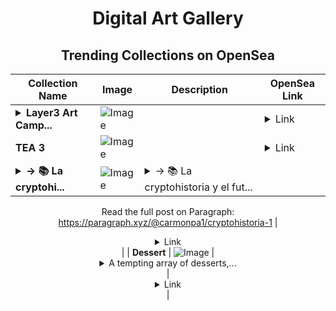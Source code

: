 <div align="center">

# Digital Art Gallery

## Trending Collections on OpenSea

| Collection Name                       | Image                                                                                     | Description                       | OpenSea Link                                                                                          |
|---------------------------------------|-------------------------------------------------------------------------------------------|-----------------------------------|--------------------------------------------------------------------------------------------------------|
| **<details><summary>Layer3 Art Camp...</summary>Layer3 Art Campaign: Retrospective</details>** | ![Image](https://i.seadn.io/s/raw/files/5d73e200a324408aca29dfb9636a8fad.jpg?w=500&auto=format?w=200&auto=format) |  | <details><summary>Link</summary>[Layer3 Art Campaign: Retrospective](https://opensea.io/collection/layer3-art-campaign-retrospective)</details> |
| **TEA 3** | ![Image](https://i.seadn.io/s/raw/files/928df344864e7898e7f431b2d5fa3cba.png?w=500&auto=format?w=200&auto=format) |  | <details><summary>Link</summary>[TEA 3](https://opensea.io/collection/tea-3-1)</details> |
| **<details><summary>→ 📚 La cryptohi...</summary>→ 📚 La cryptohistoria y el futuro de nuestra memoria digital</details>** | ![Image](https://i.seadn.io/s/raw/files/07b9f20b602e60c6d717924590f79aca.jpg?w=500&auto=format?w=200&auto=format) | <details><summary>→ 📚 La cryptohistoria y el fut...</summary>→ 📚 La cryptohistoria y el futuro de nuestra memoria digital

Read the full post on Paragraph: https://paragraph.xyz/@carmonpa1/cryptohistoria-1</details> | <details><summary>Link</summary>[→ 📚 La cryptohistoria y el futuro de nuestra memoria digital](https://opensea.io/collection/la-cryptohistoria-y-el-futuro-de-nuestra-memoria-d)</details> |
| **Dessert** | ![Image](https://i.seadn.io/s/raw/files/10181e4f1c56981b0996d3168fbc5d93.jpg?w=500&auto=format?w=200&auto=format) | <details><summary> A tempting array of desserts,...</summary> A tempting array of desserts, perfect for indulging the senses with sweet and colorful treats.</details> | <details><summary>Link</summary>[Dessert](https://opensea.io/collection/dessert-27)</details> |

</div>